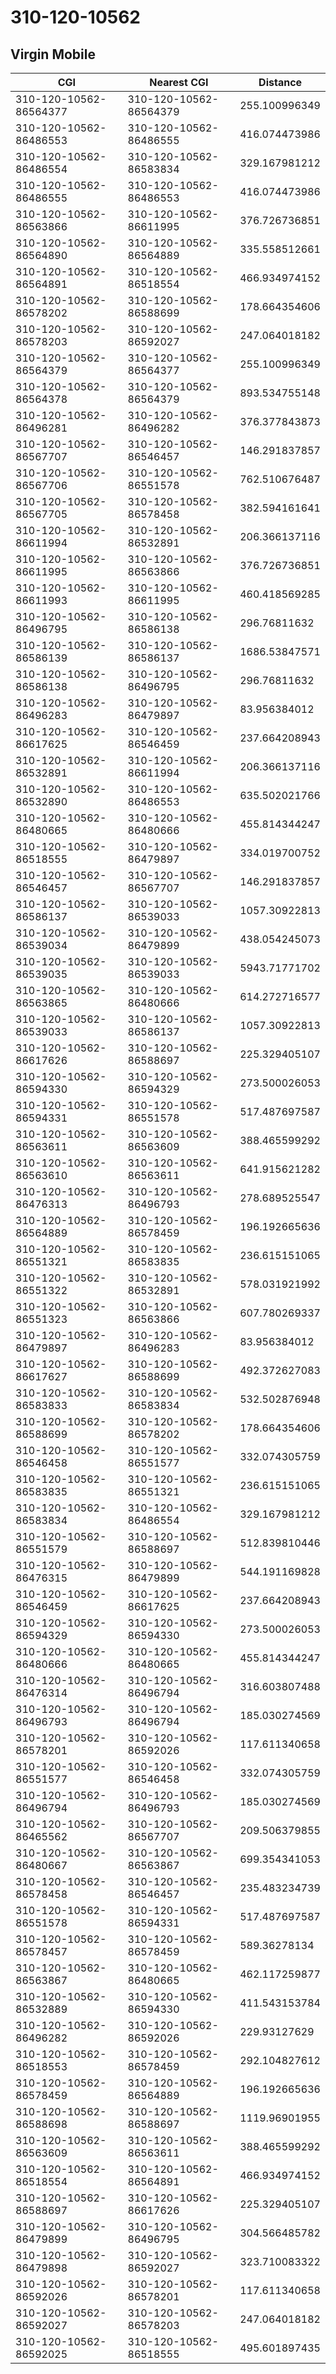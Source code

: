 # 310-120-10562
## Virgin Mobile


| CGI | Nearest CGI | Distance |
|-----|-------------|----------|
| 310-120-10562-86564377 | 310-120-10562-86564379 | 255.100996349 |
| 310-120-10562-86486553 | 310-120-10562-86486555 | 416.074473986 |
| 310-120-10562-86486554 | 310-120-10562-86583834 | 329.167981212 |
| 310-120-10562-86486555 | 310-120-10562-86486553 | 416.074473986 |
| 310-120-10562-86563866 | 310-120-10562-86611995 | 376.726736851 |
| 310-120-10562-86564890 | 310-120-10562-86564889 | 335.558512661 |
| 310-120-10562-86564891 | 310-120-10562-86518554 | 466.934974152 |
| 310-120-10562-86578202 | 310-120-10562-86588699 | 178.664354606 |
| 310-120-10562-86578203 | 310-120-10562-86592027 | 247.064018182 |
| 310-120-10562-86564379 | 310-120-10562-86564377 | 255.100996349 |
| 310-120-10562-86564378 | 310-120-10562-86564379 | 893.534755148 |
| 310-120-10562-86496281 | 310-120-10562-86496282 | 376.377843873 |
| 310-120-10562-86567707 | 310-120-10562-86546457 | 146.291837857 |
| 310-120-10562-86567706 | 310-120-10562-86551578 | 762.510676487 |
| 310-120-10562-86567705 | 310-120-10562-86578458 | 382.594161641 |
| 310-120-10562-86611994 | 310-120-10562-86532891 | 206.366137116 |
| 310-120-10562-86611995 | 310-120-10562-86563866 | 376.726736851 |
| 310-120-10562-86611993 | 310-120-10562-86611995 | 460.418569285 |
| 310-120-10562-86496795 | 310-120-10562-86586138 | 296.76811632 |
| 310-120-10562-86586139 | 310-120-10562-86586137 | 1686.53847571 |
| 310-120-10562-86586138 | 310-120-10562-86496795 | 296.76811632 |
| 310-120-10562-86496283 | 310-120-10562-86479897 | 83.956384012 |
| 310-120-10562-86617625 | 310-120-10562-86546459 | 237.664208943 |
| 310-120-10562-86532891 | 310-120-10562-86611994 | 206.366137116 |
| 310-120-10562-86532890 | 310-120-10562-86486553 | 635.502021766 |
| 310-120-10562-86480665 | 310-120-10562-86480666 | 455.814344247 |
| 310-120-10562-86518555 | 310-120-10562-86479897 | 334.019700752 |
| 310-120-10562-86546457 | 310-120-10562-86567707 | 146.291837857 |
| 310-120-10562-86586137 | 310-120-10562-86539033 | 1057.30922813 |
| 310-120-10562-86539034 | 310-120-10562-86479899 | 438.054245073 |
| 310-120-10562-86539035 | 310-120-10562-86539033 | 5943.71771702 |
| 310-120-10562-86563865 | 310-120-10562-86480666 | 614.272716577 |
| 310-120-10562-86539033 | 310-120-10562-86586137 | 1057.30922813 |
| 310-120-10562-86617626 | 310-120-10562-86588697 | 225.329405107 |
| 310-120-10562-86594330 | 310-120-10562-86594329 | 273.500026053 |
| 310-120-10562-86594331 | 310-120-10562-86551578 | 517.487697587 |
| 310-120-10562-86563611 | 310-120-10562-86563609 | 388.465599292 |
| 310-120-10562-86563610 | 310-120-10562-86563611 | 641.915621282 |
| 310-120-10562-86476313 | 310-120-10562-86496793 | 278.689525547 |
| 310-120-10562-86564889 | 310-120-10562-86578459 | 196.192665636 |
| 310-120-10562-86551321 | 310-120-10562-86583835 | 236.615151065 |
| 310-120-10562-86551322 | 310-120-10562-86532891 | 578.031921992 |
| 310-120-10562-86551323 | 310-120-10562-86563866 | 607.780269337 |
| 310-120-10562-86479897 | 310-120-10562-86496283 | 83.956384012 |
| 310-120-10562-86617627 | 310-120-10562-86588699 | 492.372627083 |
| 310-120-10562-86583833 | 310-120-10562-86583834 | 532.502876948 |
| 310-120-10562-86588699 | 310-120-10562-86578202 | 178.664354606 |
| 310-120-10562-86546458 | 310-120-10562-86551577 | 332.074305759 |
| 310-120-10562-86583835 | 310-120-10562-86551321 | 236.615151065 |
| 310-120-10562-86583834 | 310-120-10562-86486554 | 329.167981212 |
| 310-120-10562-86551579 | 310-120-10562-86588697 | 512.839810446 |
| 310-120-10562-86476315 | 310-120-10562-86479899 | 544.191169828 |
| 310-120-10562-86546459 | 310-120-10562-86617625 | 237.664208943 |
| 310-120-10562-86594329 | 310-120-10562-86594330 | 273.500026053 |
| 310-120-10562-86480666 | 310-120-10562-86480665 | 455.814344247 |
| 310-120-10562-86476314 | 310-120-10562-86496794 | 316.603807488 |
| 310-120-10562-86496793 | 310-120-10562-86496794 | 185.030274569 |
| 310-120-10562-86578201 | 310-120-10562-86592026 | 117.611340658 |
| 310-120-10562-86551577 | 310-120-10562-86546458 | 332.074305759 |
| 310-120-10562-86496794 | 310-120-10562-86496793 | 185.030274569 |
| 310-120-10562-86465562 | 310-120-10562-86567707 | 209.506379855 |
| 310-120-10562-86480667 | 310-120-10562-86563867 | 699.354341053 |
| 310-120-10562-86578458 | 310-120-10562-86546457 | 235.483234739 |
| 310-120-10562-86551578 | 310-120-10562-86594331 | 517.487697587 |
| 310-120-10562-86578457 | 310-120-10562-86578459 | 589.36278134 |
| 310-120-10562-86563867 | 310-120-10562-86480665 | 462.117259877 |
| 310-120-10562-86532889 | 310-120-10562-86594330 | 411.543153784 |
| 310-120-10562-86496282 | 310-120-10562-86592026 | 229.93127629 |
| 310-120-10562-86518553 | 310-120-10562-86578459 | 292.104827612 |
| 310-120-10562-86578459 | 310-120-10562-86564889 | 196.192665636 |
| 310-120-10562-86588698 | 310-120-10562-86588697 | 1119.96901955 |
| 310-120-10562-86563609 | 310-120-10562-86563611 | 388.465599292 |
| 310-120-10562-86518554 | 310-120-10562-86564891 | 466.934974152 |
| 310-120-10562-86588697 | 310-120-10562-86617626 | 225.329405107 |
| 310-120-10562-86479899 | 310-120-10562-86496795 | 304.566485782 |
| 310-120-10562-86479898 | 310-120-10562-86592027 | 323.710083322 |
| 310-120-10562-86592026 | 310-120-10562-86578201 | 117.611340658 |
| 310-120-10562-86592027 | 310-120-10562-86578203 | 247.064018182 |
| 310-120-10562-86592025 | 310-120-10562-86518555 | 495.601897435 |
